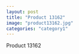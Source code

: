 ```yaml
---
layout: post
title: "Product 13162"
image: "product13162.jpg"
categories: "category1"
---
```

Product 13162
